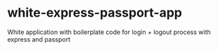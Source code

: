 white-express-passport-app
==========================

White application with boilerplate code for login + logout process with express and passport 